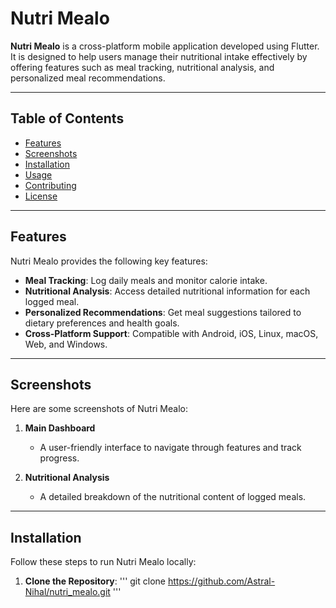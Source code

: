 # Nutri Mealo

**Nutri Mealo** is a cross-platform mobile application developed using Flutter. It is designed to help users manage their nutritional intake effectively by offering features such as meal tracking, nutritional analysis, and personalized meal recommendations.

---

## Table of Contents

- [Features](#features)
- [Screenshots](#screenshots)
- [Installation](#installation)
- [Usage](#usage)
- [Contributing](#contributing)
- [License](#license)

---

## Features

Nutri Mealo provides the following key features:

- **Meal Tracking**: Log daily meals and monitor calorie intake.
- **Nutritional Analysis**: Access detailed nutritional information for each logged meal.
- **Personalized Recommendations**: Get meal suggestions tailored to dietary preferences and health goals.
- **Cross-Platform Support**: Compatible with Android, iOS, Linux, macOS, Web, and Windows.

---

## Screenshots

Here are some screenshots of Nutri Mealo:

1. **Main Dashboard**
   - A user-friendly interface to navigate through features and track progress.

2. **Nutritional Analysis**
   - A detailed breakdown of the nutritional content of logged meals.

---

## Installation

Follow these steps to run Nutri Mealo locally:

1. **Clone the Repository**:
''' git clone https://github.com/Astral-Nihal/nutri_mealo.git '''
